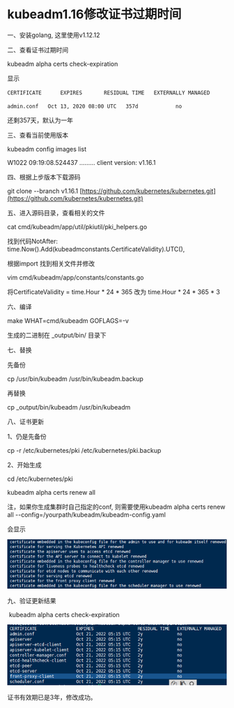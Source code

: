 # kubeadm1.16修改证书过期时间

一、安装golang, 这里使用v1.12.12

二、查看证书过期时间

kubeadm alpha certs check-expiration​

显示

`​CERTIFICATE      EXPIRES       RESIDUAL TIME   EXTERNALLY MANAGED`

`admin.conf   Oct 13, 2020 08:00 UTC   357d            no`

还剩357天，默认为一年

三、查看当前使用版本

kubeadm config images list

W1022 09:19:08.524437    ......... client version: v1.16.1

四、根据上步版本下载源码

git clone --branch v1.16.1 [https://github.com/kubernetes/kubernetes.git​](https://github.com/kubernetes/kubernetes.git​)

五、进入源码目录，查看相关的文件

cat cmd/kubeadm/app/util/pkiutil/pki\_helpers.go​

找到代码NotAfter:     time.Now\(\).Add\(kubeadmconstants.CertificateValidity\).UTC\(\),​

根据import 找到相关文件并修改

vim cmd/kubeadm/app/constants/constants.go​

将CertificateValidity = time.Hour \* 24 \* 365 改为 time.Hour \* 24 \* 365 \* 3

六、编译

make WHAT=cmd/kubeadm GOFLAGS=-v

生成的二进制在 \_output/bin/ 目录下

七、替换

先备份

cp /usr/bin/kubeadm /usr/bin/kubeadm.backup​

再替换

cp \_output/bin/kubeadm /usr/bin/kubeadm​

八、证书更新

1、仍是先备份

cp -r /etc/kubernetes/pki /etc/kubernetes/pki.backup​

2、开始生成

cd /etc/kubernetes/pki

kubeadm alpha certs renew all

注，如果你生成集群时自己指定的conf, 则需要使用kubeadm alpha certs renew all --config=/yourpath/kubeadm/kubeadm-config.yaml

会显示

![](/image/kubernetes/kubeadm证书-1.png)

​九、验证更新结果

​ kubeadm alpha certs check-expiration

![](/image/kubernetes/kubeadm证书-2.png)

证书有效期已是3年，修改成功。

